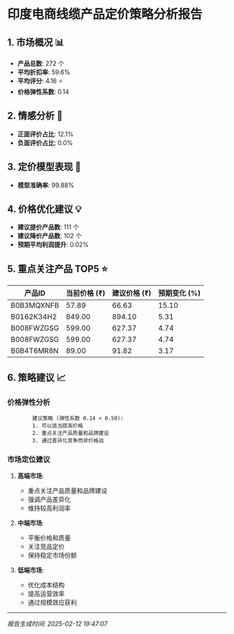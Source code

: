 # 印度电商线缆产品定价策略分析报告

## 1. 市场概况 📊
- **产品总数**: 272 个
- **平均折扣率**: 59.6%
- **平均评分**: 4.16 ⭐
- **价格弹性系数**: 0.14

## 2. 情感分析 💭
- **正面评价占比**: 12.1%
- **负面评价占比**: 0.0%

## 3. 定价模型表现 🎯
- **模型准确率**: 99.88%

## 4. 价格优化建议 💡
- **建议提价产品数**: 111 个
- **建议降价产品数**: 102 个
- **预期平均利润提升**: 0.02%

## 5. 重点关注产品 TOP5 ⭐
| 产品ID | 当前价格 (₹) | 建议价格 (₹) | 预期变化 (%) |
|--------|-------------|--------------|--------------|
| B0B3MQXNFB | 57.89 | 66.63 | 15.10 |
| B0162K34H2 | 849.00 | 894.10 | 5.31 |
| B008FWZGSG | 599.00 | 627.37 | 4.74 |
| B008FWZGSG | 599.00 | 627.37 | 4.74 |
| B0B4T6MR8N | 89.00 | 91.82 | 3.17 |

## 6. 策略建议 📈

### 价格弹性分析

            建议策略 (弹性系数 0.14 < 0.50):
            1. 可以适当提高价格
            2. 重点关注产品质量和品牌建设
            3. 通过差异化竞争而非价格战
            

### 市场定位建议
1. **高端市场**: 
   - 重点关注产品质量和品牌建设
   - 强调产品差异化
   - 维持较高利润率

2. **中端市场**:
   - 平衡价格和质量
   - 关注竞品定价
   - 保持稳定市场份额

3. **低端市场**:
   - 优化成本结构
   - 提高运营效率
   - 通过规模效应获利

---
*报告生成时间: 2025-02-12 19:47:07*
